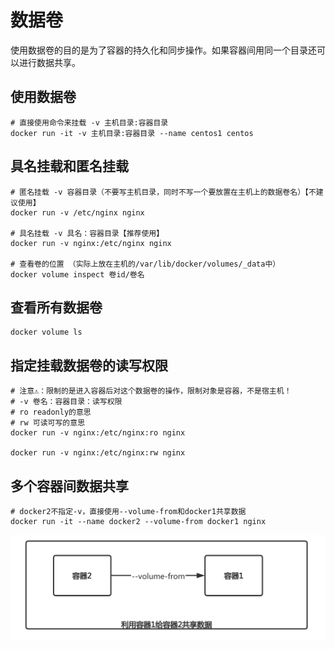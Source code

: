 # 数据卷

使用数据卷的目的是为了容器的持久化和同步操作。如果容器间用同一个目录还可以进行数据共享。

## 使用数据卷

```shell
# 直接使用命令来挂载 -v 主机目录:容器目录
docker run -it -v 主机目录:容器目录 --name centos1 centos
```



## 具名挂载和匿名挂载

```shell
# 匿名挂载 -v 容器目录（不要写主机目录，同时不写一个要放置在主机上的数据卷名）【不建议使用】
docker run -v /etc/nginx nginx 

# 具名挂载 -v 具名：容器目录【推荐使用】
docker run -v nginx:/etc/nginx nginx

# 查看卷的位置 （实际上放在主机的/var/lib/docker/volumes/_data中）
docker volume inspect 卷id/卷名
```



## 查看所有数据卷

```shell
docker volume ls
```



## 指定挂载数据卷的读写权限

```shell
# 注意⚠️：限制的是进入容器后对这个数据卷的操作，限制对象是容器，不是宿主机！
# -v 卷名：容器目录：读写权限
# ro readonly的意思
# rw 可读可写的意思
docker run -v nginx:/etc/nginx:ro nginx

docker run -v nginx:/etc/nginx:rw nginx
```



## 多个容器间数据共享

```shell
# docker2不指定-v，直接使用--volume-from和docker1共享数据
docker run -it --name docker2 --volume-from docker1 nginx
```

![img](https://github.com/jaylenchan/learning-summary/blob/main/pic/docker-%E5%A4%9A%E5%AE%B9%E5%99%A8%E6%95%B0%E6%8D%AE%E5%90%8C%E6%AD%A5.png?raw=true)